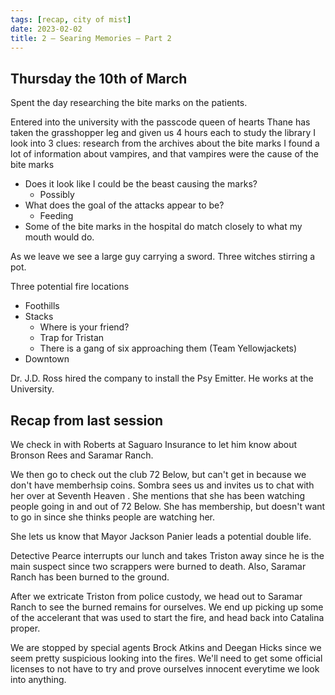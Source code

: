```yaml
---
tags: [recap, city of mist]
date: 2023-02-02
title: 2 – Searing Memories – Part 2
---
```

## Thursday the 10th of March
Spent the day researching the bite marks on the patients.

Entered into the university with the passcode queen of hearts
Thane has taken the grasshopper leg and given us 4 hours each to study the library
I look into
3 clues: research from the archives about the bite marks
I found a lot of information about vampires, and that vampires were the cause of the bite marks

- Does it look like I could be the beast causing the marks?
	- Possibly
- What does the goal of the attacks appear to be?
	- Feeding
- Some of the bite marks in the hospital do match closely to what my mouth would do.

As we leave we see a large guy carrying a sword. Three witches stirring a pot.

Three potential fire locations
- Foothills
- Stacks
	- Where is your friend?
	- Trap for Tristan
	- There is a gang of six approaching them (Team Yellowjackets)
- Downtown

Dr. J.D. Ross hired the company to install the Psy Emitter. He works at the University.

## Recap from last session
We check in with Roberts at Saguaro Insurance to let him know about Bronson Rees and Saramar Ranch.

We then go to check out the club 72 Below, but can't get in because we don't have memberhsip coins. Sombra sees us and invites us to chat with her over at Seventh Heaven . She mentions that she has been watching people going in and out of 72 Below. She has membership, but doesn't want to go in since she thinks people are watching her.

She lets us know that Mayor Jackson Panier leads a potential double life.

Detective Pearce interrupts our lunch and takes Triston away since he is the main suspect since two scrappers were burned to death. Also, Saramar Ranch has been burned to the ground.

After we extricate Triston from police custody, we head out to Saramar Ranch to see the burned remains for ourselves. We end up picking up some of the accelerant that was used to start the fire, and head back into Catalina proper.

We are stopped by special agents Brock Atkins and Deegan Hicks since we seem pretty suspicious looking into the fires. We'll need to get some official licenses to not have to try and prove ourselves innocent everytime we look into anything.